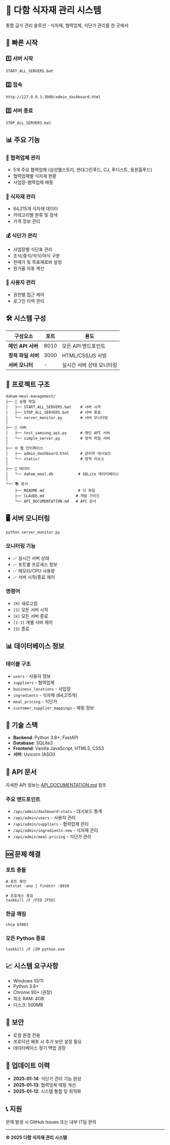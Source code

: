 # 🍱 다함 식자재 관리 시스템

통합 급식 관리 솔루션 - 식자재, 협력업체, 식단가 관리를 한 곳에서

## 🚀 빠른 시작

### 1️⃣ 서버 시작
```batch
START_ALL_SERVERS.bat
```

### 2️⃣ 접속
```
http://127.0.0.1:3000/admin_dashboard.html
```

### 3️⃣ 서버 종료
```batch
STOP_ALL_SERVERS.bat
```

## 📊 주요 기능

### 🏢 협력업체 관리
- 5개 주요 협력업체 (삼성웰스토리, 현대그린푸드, CJ, 푸디스트, 동원홈푸드)
- 협력업체별 식자재 현황
- 사업장-협력업체 매핑

### 🥘 식자재 관리
- 84,215개 식자재 데이터
- 카테고리별 분류 및 검색
- 가격 정보 관리

### 💰 식단가 관리
- 사업장별 식단표 관리
- 조식/중식/석식/야식 구분
- 판매가 및 목표재료비 설정
- 원가율 자동 계산

### 👥 사용자 관리
- 권한별 접근 제어
- 로그인 이력 관리

## 🛠️ 시스템 구성

| 구성요소 | 포트 | 용도 |
|---------|------|------|
| **메인 API 서버** | 8010 | 모든 API 엔드포인트 |
| **정적 파일 서버** | 3000 | HTML/CSS/JS 서빙 |
| **서버 모니터** | - | 실시간 서버 상태 모니터링 |

## 📁 프로젝트 구조

```
daham-meal-management/
├── 🚀 실행 파일
│   ├── START_ALL_SERVERS.bat    # 서버 시작
│   ├── STOP_ALL_SERVERS.bat     # 서버 종료
│   └── server_monitor.py        # 서버 모니터링
│
├── 📡 서버
│   ├── test_samsung_api.py      # 메인 API 서버
│   └── simple_server.py         # 정적 파일 서버
│
├── 🌐 웹 인터페이스
│   ├── admin_dashboard.html     # 관리자 대시보드
│   └── static/                  # 정적 리소스
│
├── 💾 데이터
│   └── daham_meal.db           # SQLite 데이터베이스
│
└── 📚 문서
    ├── README.md               # 이 파일
    ├── CLAUDE.md              # 개발 가이드
    └── API_DOCUMENTATION.md   # API 문서
```

## 🖥️ 서버 모니터링

```batch
python server_monitor.py
```

### 모니터링 기능
- ✅ 실시간 서버 상태
- ✅ 포트별 프로세스 정보
- ✅ 메모리/CPU 사용량
- ✅ 서버 시작/종료 제어

### 명령어
- `[R]` 새로고침
- `[S]` 모든 서버 시작
- `[K]` 모든 서버 종료
- `[1-3]` 개별 서버 제어
- `[Q]` 종료

## 📊 데이터베이스 정보

### 테이블 구조
- `users` - 사용자 정보
- `suppliers` - 협력업체
- `business_locations` - 사업장
- `ingredients` - 식자재 (84,215개)
- `meal_pricing` - 식단가
- `customer_supplier_mappings` - 매핑 정보

## 🔧 기술 스택

- **Backend**: Python 3.8+, FastAPI
- **Database**: SQLite3
- **Frontend**: Vanilla JavaScript, HTML5, CSS3
- **서버**: Uvicorn (ASGI)

## 📝 API 문서

자세한 API 정보는 [API_DOCUMENTATION.md](API_DOCUMENTATION.md) 참조

### 주요 엔드포인트
- `/api/admin/dashboard-stats` - 대시보드 통계
- `/api/admin/users` - 사용자 관리
- `/api/admin/suppliers` - 협력업체 관리
- `/api/admin/ingredients-new` - 식자재 관리
- `/api/admin/meal-pricing` - 식단가 관리

## 🆘 문제 해결

### 포트 충돌
```batch
# 포트 확인
netstat -ano | findstr :8010

# 프로세스 종료
taskkill /F /PID [PID]
```

### 한글 깨짐
```batch
chcp 65001
```

### 모든 Python 종료
```batch
taskkill /F /IM python.exe
```

## 📈 시스템 요구사항

- Windows 10/11
- Python 3.8+
- Chrome 90+ (권장)
- 최소 RAM: 4GB
- 디스크: 500MB

## 🔐 보안

- 로컬 환경 전용
- 프로덕션 배포 시 추가 보안 설정 필요
- 데이터베이스 정기 백업 권장

## 📅 업데이트 이력

- **2025-01-14**: 식단가 관리 기능 완성
- **2025-01-13**: 협력업체 매핑 개선
- **2025-01-12**: 시스템 통합 및 최적화

## 📞 지원

문제 발생 시 GitHub Issues 또는 내부 IT팀 문의

---

**© 2025 다함 식자재 관리 시스템**